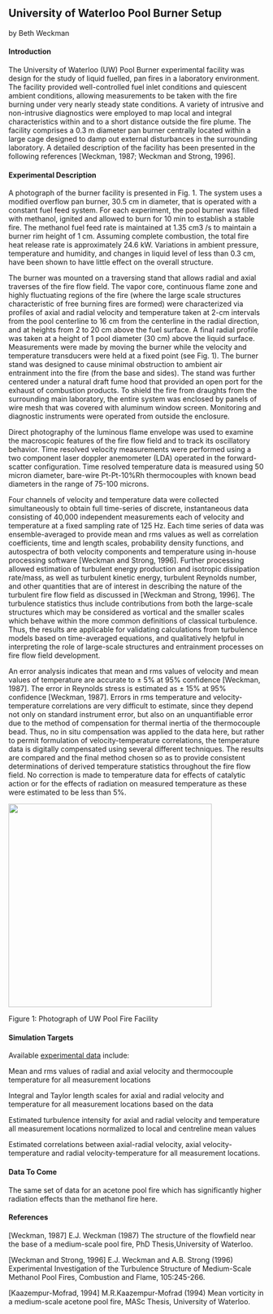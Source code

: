 ## University of Waterloo Pool Burner Setup

by Beth Weckman

#### Introduction
The University of Waterloo (UW) Pool Burner experimental facility was design for the study of liquid fuelled, pan fires in a laboratory environment.  The facility provided well-controlled fuel inlet conditions and quiescent ambient conditions, allowing measurements to be taken with the fire burning under very nearly steady state conditions.  A variety of intrusive and non-intrusive diagnostics were employed to map local and integral characteristics within and to a short distance outside the fire plume. The facility comprises a 0.3 m diameter pan burner centrally located within a large cage designed to damp out external disturbances in the surrounding laboratory. A detailed description of the facility has been presented in the following references [Weckman, 1987; Weckman and Strong, 1996].

#### Experimental Description
A photograph of the burner facility is presented in Fig. 1.
The system uses a modified overflow pan burner, 30.5 cm in diameter, that is operated with a constant fuel feed system. For each experiment, the pool burner was filled with methanol, ignited and allowed to burn for 10 min to establish a stable fire.  The methanol fuel feed rate is maintained at 1.35 cm3 /s to maintain a burner rim height of 1 cm.  Assuming complete combustion, the total fire heat release rate is approximately 24.6 kW.  Variations in ambient pressure, temperature and humidity, and changes in liquid level of less than 0.3 cm, have been shown to have little effect on the overall structure. 

The burner was mounted on a traversing stand that allows radial and axial traverses of the fire flow field.  The vapor core, continuous flame zone and highly fluctuating regions of the fire (where the large scale structures characteristic of free burning fires are formed) were characterized via profiles of axial and radial velocity and temperature taken at 2-cm intervals from the pool centerline to 16 cm from the centerline in the radial direction, and at heights from 2 to 20 cm above the fuel surface. A final radial profile was taken at a height of 1 pool diameter (30 cm) above the liquid surface. Measurements were made by moving the burner while the velocity and temperature transducers were held at a fixed point (see Fig. 1). The burner stand was designed to cause minimal obstruction to ambient air entrainment into the fire (from the base and sides). The stand was further centered under a natural draft fume hood that provided an open port for the exhaust of combustion products. To shield the fire from draughts from the surrounding main laboratory, the entire system was enclosed by panels of wire mesh that was covered with aluminum window screen. Monitoring and diagnostic instruments were operated from outside the enclosure.

Direct photography of the luminous flame envelope was used to examine the macroscopic features of the fire flow field and to track its oscillatory behavior. Time resolved velocity measurements were performed using a two component laser doppler anemometer (LDA) operated in the forward-scatter configuration.  Time resolved temperature data is measured using 50 micron diameter, bare-wire Pt-Pt-10%Rh thermocouples with known bead diameters in the range of 75-100 microns.

Four channels of velocity and temperature data were collected simultaneously to obtain full time-series of discrete, instantaneous data consisting of 40,000 independent measurements each of velocity and temperature at a fixed sampling rate of 125 Hz. Each time series of data was ensemble-averaged to provide mean and rms values as well as correlation coefficients, time and length scales, probability density functions, and autospectra of both velocity components and temperature using in-house processing software [Weckman and Strong, 1996]. Further processing allowed estimation of turbulent energy production and isotropic dissipation rate/mass, as well as turbulent kinetic energy, turbulent Reynolds number, and other quantities that are of interest in describing the nature of the turbulent fire flow field as discussed in [Weckman and Strong, 1996].  The turbulence statistics thus include contributions from both the large-scale structures which may be considered as vortical and the smaller scales which behave within the more common definitions of classical turbulence. Thus, the results are applicable for validating calculations from turbulence models based on time-averaged equations, and qualitatively helpful in interpreting the role of large-scale structures and entrainment processes on fire flow field development.

An error analysis indicates that mean and rms values of velocity and mean values of temperature are accurate to ± 5% at 95% confidence [Weckman, 1987]. The error in Reynolds stress is estimated as ± 15% at 95% confidence [Weckman, 1987].  Errors in rms temperature and velocity-temperature correlations are very difficult to estimate, since they depend not only on standard instrument error, but also on an unquantifiable error due to the method of compensation for thermal inertia of the thermocouple bead. Thus, no in situ compensation was applied to the data here, but rather to permit formulation of velocity-temperature correlations, the temperature data is digitally compensated using several different techniques.  The results are compared and the final method chosen so as to provide consistent determinations of derived temperature statistics throughout the fire flow field.  No correction is made to temperature data for effects of catalytic action or for the effects of radiation on measured temperature as these were estimated to be less than 5%.

<img src="https://github.com/MaCFP/macfp-db/blob/master/Liquid_Pool_Fires/Waterloo_Methanol/Documentation/uwaterloo_pan_burner.png" width="400">

Figure 1:  Photograph of UW Pool Fire Facility


#### Simulation Targets
Available [experimental data](https://github.com/MaCFP/macfp-db/tree/master/Liquid_Pool_Fires/Waterloo_Methanol/Experimental_Data)
 include:

Mean and rms values of radial and axial velocity and thermocouple temperature for all measurement locations

Integral and Taylor length scales for axial and radial velocity and temperature for all measurement locations based on the data

Estimated turbulence intensity for axial and radial velocity and temperature all measurement locations normalized to local and centreline mean values

Estimated correlations between axial-radial velocity, axial velocity-temperature and radial velocity-temperature for all measurement locations.

#### Data To Come
The same set of data for an acetone pool fire which has significantly higher radiation effects than the methanol fire here.

#### References
[Weckman, 1987]  E.J. Weckman  (1987)  The structure of the flowfield near the base of a medium-scale pool fire, PhD Thesis,University of Waterloo.

[Weckman and Strong, 1996]  E.J. Weckman and A.B. Strong (1996)  Experimental Investigation of the Turbulence Structure of Medium-Scale Methanol Pool Fires, Combustion and Flame, 105:245-266.

[Kaazempur-Mofrad, 1994] M.R.Kaazempur-Mofrad (1994)  Mean vorticity in a medium-scale acetone pool fire, MASc Thesis, University of Waterloo.
